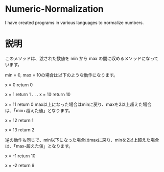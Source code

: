 # Numeric-Normalization
I have created programs in various languages to normalize numbers.

# 説明
このメソッドは、渡された数値を min から max の間に収めるメソッドになっています。

min = 0, max = 10の場合は以下のような動作になります。

x = 0
return 0

x = 1
return 1
.
.
.
x = 10
return 10

x = 11
return 0
max以上になった場合はminに戻り、maxを2以上超えた場合は、「min+超えた値」となります。

x = 12
return 1

x = 13
return 2

逆の動作も同じで、min以下になった場合はmaxに戻り、minを2以上超えた場合は、「max-超えた値」となります。

x = -1
return 10

x = -2
return 9
